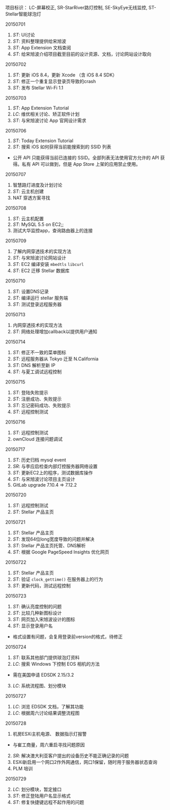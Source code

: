 项目标识： LC-屏幕校正, SR-StarRiver路灯控制, SE-SkyEye无线监控, ST-Stellar智能球泡灯

20150701

1. *ST*: UI讨论
2. *ST*: 资料整理提供给宋旭波
3. *ST*: App Extension 文档查阅
4. *ST*: 给宋旭波介绍项目截至目前的设计资源、文档，讨论网站设计取向

20150702

1. *ST*: 更新 iOS 8.4，更新 Xcode （含 iOS 8.4 SDK）
2. *ST*: 修正一个重复显示登录页导致的crash
3. *ST*: 发布 Stellar Wi-Fi 1.1

20150703

1. *ST*: App Extension Tutorial
2. *LC*: 维优相关讨论、矫正软件计划
3. *ST*: 与宋旭波讨论 App 官网设计需求

20150706

1. *ST*: Today Extension Tutorial
2. *ST*: 搜索 iOS 如何获得当前能搜索到的 SSID 列表
  - 公开 API 只能获得当前已连接的 SSID。全部列表无法使用官方允许的 API 获得。私有 API 可以做到，但是 App Store 上架的应用禁止使用。

20150707

1. 智慧路灯进度及计划讨论
2. *ST*: 云主机创建
3. NAT 穿透方案寻找

20150708

1. *ST*: 云主机配置
2. *ST*: MySQL 5.5 on EC2;;
3. 测试大华监控app，查询路由器上的连接

20150709

1. 了解内网穿透技术的实现方法
2. *ST*: 与宋旭波讨论网站设计
3. *ST*: EC2 编译安装 `mbedtls` `libcurl`
4. *ST*: EC2 迁移 Stellar 数据库

20150710

1. *ST*: 设置DNS记录
2. *ST*: 编译运行 stellar 服务端
3. *ST*: 测试登录远程服务器

20150713

1. 内网穿透技术的实现方法
2. *ST*: 网络处理增加callback以提供用户通知

20150714

1. *ST*: 修正不一致的菜单图标
2. *ST*: 远程服务器从 Tokyo 迁至 N.California
3. *ST*: DNS 解析至新 IP
4. *ST*: 与夏工调试远程控制

20150715

1. *ST*: 登陆失败提示
2. *ST*: 注册成功、失败提示
3. *ST*: 忘记密码成功、失败提示
4. *ST*: 远程控制测试

20150716

1. *ST*: 远程控制测试
2. ownCloud 连接问题调试

20150717

1. *ST*: 历史归档 mysql event
2. *SR*: 与李应启检查内部灯控服务器网络设置
3. *ST*: 更新EC2上的程序，测试数据库操作
4. *ST*: 与宋旭波讨论项目主页设计
5. GitLab upgrade 7.10.4 => 7.12.2

20150720

1. *ST*: 远程控制测试
2. *ST*: Stellar 产品主页

20150721

1. *ST*: Stellar 产品主页
2. *ST*: 发现64位long宽度导致的问题并解决
3. *ST*: Stellar 产品主页托管、DNS解析
4. *ST*: 根据 Google PageSpeed Insights 优化网页

20150722

1. *ST*: Stellar 产品主页
2. *ST*: 验证 `clock_gettime()` 在服务器上的行为
3. *ST*: 更新代码，测试远程控制

20150723

1. *ST*: 确认亮度控制的问题
2. *ST*: 比较几种新图标设计
3. *ST*: 网页加入宋旭波设计的图标
4. *ST*: 显示登录用户名
  - 格式设置有问题，会复用登录前version的格式，待修正

20150724

1. *ST*: 联系其他部门提供球泡灯资料
2. *LC*: 搜索 Windows 下控制 EOS 相机的方法
  - 需在美国申请 EDSDK 2.15/3.2
3. *LC*: 系统流程图、划分模块

20150727

1. *LC*: 浏览 EDSDK 文档，了解其功能
2. *LC*: 根据周六讨论结果调整流程图

20150728

1. 机房ESXi主机电源、 数据指示灯报警
  - 与崔工商量，周六重启寻找问题原因
2. *SR*: 解决澳大利亚客户提出的设备历史不能正确记录的问题
3. ESXi新启用一个网口2作外网通信，网口1保留，随时用于服务器状态查询
4. PLM 培训

20150729

2. *LC*: 划分模块，暂定接口
3. *ST*: 修正登陆用户名显示格式
4. *ST*: 修复快捷键远程不起作用的问题

[//]: # (3. *SE*: 更新建表脚本，加入曾磊新增的设备状态定义)

[//]: # (comment)
